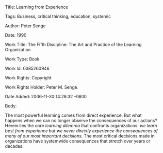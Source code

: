 Title:  Learning from Experience

Tags:   Business, critical thinking, education, systemic

Author: Peter Senge

Date:   1990

Work Title: The Fifth Discipline: The Art and Practice of the Learning Organization

Work Type: Book

Work Id: 0385260946

Work Rights: Copyright

Work Rights Holder: Peter M. Senge.

Date Added: 2006-11-30 14:29:32 -0800

Body: 

The most powerful learning comes from direct experience. But what happens when we can no longer observe the consequences of our actions? Herein lies the core <em>learning dilemma</em> that confronts organizations:<em> we learn best from experience but we never directly experience the consequences of many of our most important decisions.</em> The most critical decisions made in organizations have systemwide consequences that stretch over years or decades.

